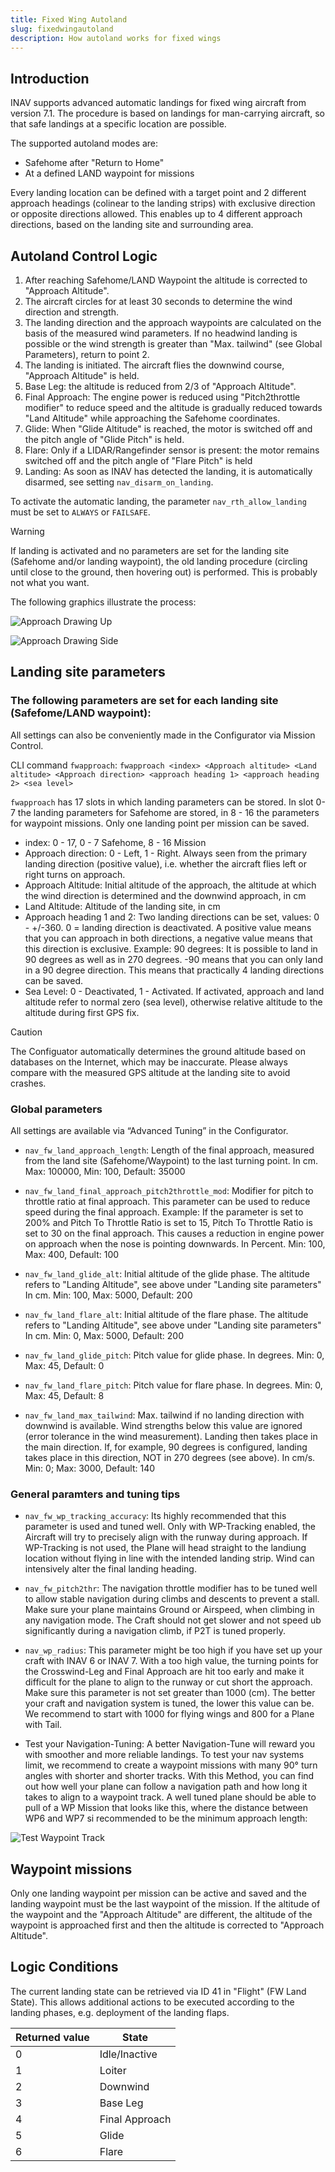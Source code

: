 ```yaml
---
title: Fixed Wing Autoland
slug: fixedwingautoland
description: How autoland works for fixed wings
---
```


## Introduction

INAV supports advanced automatic landings for fixed wing aircraft from version 7.1.
The procedure is based on landings for man-carrying aircraft, so that safe landings at a specific location are possible.

The supported autoland modes are:
* Safehome after "Return to Home"
* At a defined LAND waypoint for missions

Every landing location can be defined with a target point and 2 different approach headings (colinear to the landing strips) with exclusive direction or opposite directions allowed. 
This enables up to 4 different approach directions, based on the landing site and surrounding area. 

## Autoland Control Logic

1. After reaching Safehome/LAND Waypoint the altitude is corrected to "Approach Altitude".
2. The aircraft circles for at least 30 seconds to determine the wind direction and strength.
3. The landing direction and the approach waypoints are calculated on the basis of the measured wind parameters. If no headwind landing is possible or the wind strength is greater than "Max. tailwind" (see Global Parameters), return to point 2.
4. The landing is initiated. The aircraft flies the downwind course, "Approach Altitude" is held.
5. Base Leg: the altitude is reduced from 2/3 of "Approach Altitude".
6. Final Approach: The engine power is reduced using "Pitch2throttle modifier" to reduce speed and the altitude is gradually reduced towards "Land Altitude" while approaching the Safehome coordinates.
7. Glide: When "Glide Altitude" is reached, the motor is switched off and the pitch angle of "Glide Pitch" is held.
7. Flare: Only if a LIDAR/Rangefinder sensor is present: the motor remains switched off and the pitch angle of "Flare Pitch" is held
8. Landing: As soon as INAV has detected the landing, it is automatically disarmed, see setting `nav_disarm_on_landing`.

To activate the automatic landing, the parameter `nav_rth_allow_landing` must be set to `ALWAYS` or `FAILSAFE`. 

> [!WARNING]
> If landing is activated and no parameters are set for the landing site (Safehome and/or landing waypoint), the old landing procedure (circling until close to the ground, then hovering out) is performed. 
> This is probably not what you want. 
 
The following graphics illustrate the process:

![Approach Drawing Up](/img/modules/Approach-Drawing-Up.png)

![Approach Drawing Side](/img/modules/Approach-Drawing-Side.png)

## Landing site parameters

### The following parameters are set for each landing site (Safefome/LAND waypoint):

All settings can also be conveniently made in the Configurator via Mission Control.

CLI command `fwapproach`:
`fwapproach <index> <Approach altitude> <Land altitude> <Approach direction> <approach heading 1> <approach heading 2> <sea level>`

`fwapproach` has 17 slots in which landing parameters can be stored. In slot 0-7 the landing parameters for Safehome are stored, in 8 - 16 the parameters for waypoint missions. Only one landing point per mission can be saved. 

* index: 0 - 17, 0 - 7 Safehome, 8 - 16 Mission
* Approach direction: 0 - Left, 1 - Right. Always seen from the primary landing direction (positive value), i.e. whether the aircraft flies left or right turns on approach.
* Approach Altitude: Initial altitude of the approach, the altitude at which the wind direction is determined and the downwind approach, in cm
* Land Altitude: Altitude of the landing site, in cm
* Approach heading 1 and 2: Two landing directions can be set, values: 0 - +/-360. 0 = landing direction is deactivated. 
A positive value means that you can approach in both directions, a negative value means that this direction is exclusive.
Example: 90 degrees: It is possible to land in 90 degrees as well as in 270 degrees. -90 means that you can only land in a 90 degree direction.
This means that practically 4 landing directions can be saved.
* Sea Level: 0 - Deactivated, 1 - Activated. If activated, approach and land altitude refer to normal zero (sea level), otherwise relative altitude to the altitude during first GPS fix.

> [!CAUTION]
> The Configuator automatically determines the ground altitude based on databases on the Internet, which may be inaccurate. Please always compare with the measured GPS altitude at the landing site to avoid crashes.

### Global parameters

All settings are available via “Advanced Tuning” in the Configurator.

* `nav_fw_land_approach_length`: Length of the final approach, measured from the land site (Safehome/Waypoint) to the last turning point.
In cm. Max: 100000, Min: 100, Default: 35000

* `nav_fw_land_final_approach_pitch2throttle_mod`: Modifier for pitch to throttle ratio at final approach. This parameter can be used to reduce speed during the final approach. 
Example: If the parameter is set to 200% and Pitch To Throttle Ratio is set to 15, Pitch To Throttle Ratio is set to 30 on the final approach. This causes a reduction in engine power on approach when the nose is pointing downwards.
In Percent. Min: 100, Max: 400, Default: 100

* `nav_fw_land_glide_alt`: Initial altitude of the glide phase. The altitude refers to "Landing Altitude", see above under "Landing site parameters"
In cm. Min: 100, Max: 5000, Default: 200

* `nav_fw_land_flare_alt`: Initial altitude of the flare phase. The altitude refers to "Landing Altitude", see above under "Landing site parameters"
In cm. Min: 0, Max: 5000, Default: 200

* `nav_fw_land_glide_pitch`: Pitch value for glide phase. 
In degrees. Min: 0, Max: 45, Default: 0

* `nav_fw_land_flare_pitch`: Pitch value for flare phase. 
  In degrees. Min: 0, Max: 45, Default: 8

* `nav_fw_land_max_tailwind`: Max. tailwind if no landing direction with downwind is available. Wind strengths below this value are ignored (error tolerance in the wind measurement). Landing then takes place in the main direction. If, for example, 90 degrees is configured, landing takes place in this direction, NOT in 270 degrees (see above).
In cm/s. Min: 0; Max: 3000, Default: 140

### General paramters and tuning tips

* `nav_fw_wp_tracking_accuracy`: Its highly recommended that this parameter is used and tuned well. Only with WP-Tracking enabled, the Aircraft will try to precisely align with the runway during approach. 
If WP-Tracking is not used, the Plane will head straight to the landiung location without flying in line with the intended landing strip. Wind can intensively alter the final landing heading.

* `nav_fw_pitch2thr`: The navigation throttle modifier has to be tuned well to allow stable navigation during climbs and descents to prevent a stall. Make sure your plane maintains Ground or Airspeed, when climbing in any navigation mode. 
The Craft should not get slower and not speed ub significantly during a navigation climb, if P2T is tuned properly.

* `nav_wp_radius`: This parameter might be too high if you have set up your craft with INAV 6 or INAV 7. With a too high value, the turning points for the Crosswind-Leg and Final Approach are hit too early and make it difficult for the plane to align to the runway or cut short the approach. 
Make sure this parameter is not set greater than 1000 (cm). The better your craft and navigation system is tuned, the lower this value can be. We recommend to start with 1000 for flying wings and 800 for a Plane with Tail.

* Test your Navigation-Tuning: A better Navigation-Tune will reward you with smoother and more reliable landings. To test your nav systems limit, we recommend to create a waypoint missions with many 90° turn angles with shorter and shorter tracks. 
With this Method, you can find out how well your plane can follow a navigation path and how long it takes to align to a waypoint track. A well tuned plane should be able to pull of a WP Mission that looks like this, where the distance between WP6 and WP7 si recommended to be the minimum approach length: 

![Test Waypoint Track](https://github.com/iNavFlight/inav/assets/33039058/a929cd0c-80b1-42d6-815d-89a90e9daa1b)


## Waypoint missions

Only one landing waypoint per mission can be active and saved and the landing waypoint must be the last waypoint of the mission. 
If the altitude of the waypoint and the "Approach Altitude" are different, the altitude of the waypoint is approached first and then the altitude is corrected to "Approach Altitude".

## Logic Conditions

The current landing state can be retrieved via ID 41 in "Flight" (FW Land State). This allows additional actions to be executed according to the landing phases, e.g. deployment of the landing flaps.

| Returned value | State |
| --- | --- |
| 0 | Idle/Inactive |
| 1 | Loiter |
| 2 | Downwind |
| 3 | Base Leg |
| 4 | Final Approach |
| 5 | Glide |
| 6 | Flare |
